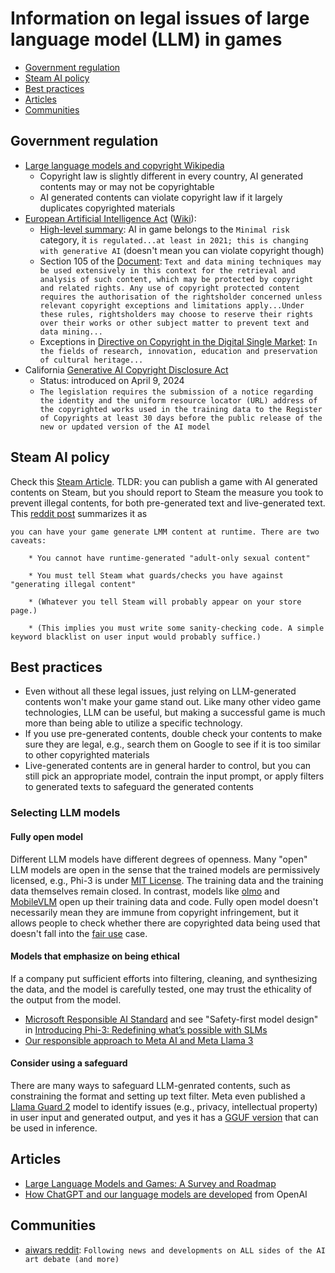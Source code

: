 # Information on legal issues of large language model (LLM) in games

* [Government regulation](#government-regulation)
* [Steam AI policy](#steam-ai-policy)
* [Best practices](#best-practices)
* [Articles](#articles)
* [Communities](#communities)

## Government regulation

* [Large language models and copyright Wikipedia](https://en.wikipedia.org/wiki/Wikipedia:Large_language_models_and_copyright)
    - Copyright law is slightly different in every country, AI generated contents may or may not be copyrightable
    - AI generated contents can violate copyright law if it largely duplicates copyrighted materials
* [European Artificial Intelligence Act](https://artificialintelligenceact.eu/) ([Wiki](https://en.wikipedia.org/wiki/Artificial_Intelligence_Act)):
    - [High-level summary](https://artificialintelligenceact.eu/high-level-summary/): AI in game belongs to the `Minimal risk` category, it `is regulated...at least in 2021; this is changing with generative AI` (doesn't mean you can violate copyright though)
    - Section 105 of the [Document](https://www.europarl.europa.eu/doceo/document/TA-9-2024-0138_EN.pdf): `Text and data mining techniques may be used extensively in this context for the retrieval and analysis of such content, which may be protected by copyright and related rights. Any use of copyright protected content requires the authorisation of the rightsholder concerned unless relevant copyright exceptions and limitations apply...Under these rules, rightsholders may choose to reserve their rights over their works or other subject matter to prevent text and data mining...`
    - Exceptions in [Directive on Copyright in the Digital Single Market](https://eur-lex.europa.eu/eli/dir/2019/790/oj): `In the fields of research, innovation, education and preservation of cultural heritage...`
* California [Generative AI Copyright Disclosure Act](https://en.wikipedia.org/wiki/Generative_AI_Copyright_Disclosure_Act)
    - Status: introduced on April 9, 2024
    - `The legislation requires the submission of a notice regarding the identity and the uniform resource locator (URL) address of the copyrighted works used in the training data to the Register of Copyrights at least 30 days before the public release of the new or updated version of the AI model`

## Steam AI policy
Check this [Steam Article](https://store.steampowered.com/news/group/4145017/view/3862463747997849618). TLDR: you can publish a game with AI generated contents on Steam, but you should report to Steam the measure you took to prevent  illegal contents, for both pre-generated text and live-generated text. This [reddit post](https://www.reddit.com/r/gamedev/comments/1adgxt3/is_the_use_of_openais_llm_allowed_by_steam/) summarizes it as
```
you can have your game generate LMM content at runtime. There are two caveats:

    * You cannot have runtime-generated "adult-only sexual content"

    * You must tell Steam what guards/checks you have against "generating illegal content"

    * (Whatever you tell Steam will probably appear on your store page.)

    * (This implies you must write some sanity-checking code. A simple keyword blacklist on user input would probably suffice.)

```

## Best practices

* Even without all these legal issues, just relying on LLM-generated contents won't make your game stand out. Like many other video game technologies, LLM can be useful, but making a successful game is much more than being able to utilize a specific technology.
* If you use pre-generated contents, double check your contents to make sure they are legal, e.g., search them on Google to see if it is too similar to other copyrighted materials
* Live-generated contents are in general harder to control, but you can still pick an appropriate model, contrain the input prompt, or apply filters to generated texts to safeguard the generated contents

### Selecting LLM models

#### Fully open model

Different LLM models have different degrees of openness. Many "open" LLM models are open in the sense that the trained models are permissively licensed, e.g., Phi-3 is under [MIT License](https://huggingface.co/microsoft/Phi-3-mini-4k-instruct/blob/main/LICENSE). The training data and the training data themselves remain closed. In contrast, models like [olmo](https://huggingface.co/allenai/OLMo-7B) and [MobileVLM](https://github.com/Meituan-AutoML/MobileVLM) open up their training data and code. Fully open model doesn't necessarily mean they are immune from copyright infringement, but it allows people to check whether there are copyrighted data being used that doesn't fall into the [fair use](https://en.wikipedia.org/wiki/Fair_use) case.

#### Models that emphasize on being ethical

If a company put sufficient efforts into filtering, cleaning, and synthesizing the data, and the model is carefully tested, one may trust the ethicality of the output from the model.

* [Microsoft Responsible AI Standard](https://www.microsoft.com/en-us/ai/principles-and-approach/) and see "Safety-first model design" in [Introducing Phi-3: Redefining what’s possible with SLMs](https://azure.microsoft.com/en-us/blog/introducing-phi-3-redefining-whats-possible-with-slms/)
* [Our responsible approach to Meta AI and Meta Llama 3](https://ai.meta.com/blog/meta-llama-3-meta-ai-responsibility/)

#### Consider using a safeguard

There are many ways to safeguard LLM-genrated contents, such as constraining the format and setting up text filter. Meta even published a [Llama Guard 2](https://llama.meta.com/docs/model-cards-and-prompt-formats/meta-llama-guard-2/) model to identify issues (e.g., privacy, intellectual property) in user input and generated output, and yes it has a [GGUF version](https://huggingface.co/neopolita/meta-llama-guard-2-8b-gguf/tree/main) that can be used in inference.

## Articles

* [Large Language Models and Games: A Survey and Roadmap](https://arxiv.org/html/2402.18659v1)
* [How ChatGPT and our language models are developed](https://help.openai.com/en/articles/7842364-how-chatgpt-and-our-language-models-are-developed) from OpenAI

## Communities

* [aiwars reddit](https://www.reddit.com/r/aiwars/): `Following news and developments on ALL sides of the AI art debate (and more)`